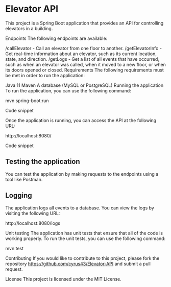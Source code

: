 
# Elevator API
This project is a Spring Boot application that provides an API for controlling elevators in a building.

Endpoints
The following endpoints are available:

/callElevator - Call an elevator from one floor to another.
/getElevatorInfo - Get real-time information about an elevator, such as its current location, state, and direction.
/getLogs - Get a list of all events that have occurred, such as when an elevator was called, when it moved to a new floor, or when its doors opened or closed.
Requirements
The following requirements must be met in order to run the application:

Java 11
Maven
A database (MySQL or PostgreSQL)
Running the application
To run the application, you can use the following command:

mvn spring-boot:run

Code snippet

Once the application is running, you can access the API at the following URL:

http://localhost:8080/

Code snippet

## Testing the application

You can test the application by making requests to the endpoints using a tool like Postman.

## Logging

The application logs all events to a database. You can view the logs by visiting the following URL:

http://localhost:8080/logs

Unit testing
The application has unit tests that ensure that all of the code is working properly. To run the unit tests, you can use the following command:

mvn test

Contributing
If you would like to contribute to this project, please fork the repository https://github.com/cyrus43/Elevator-API and submit a pull request.

License
This project is licensed under the MIT License.

